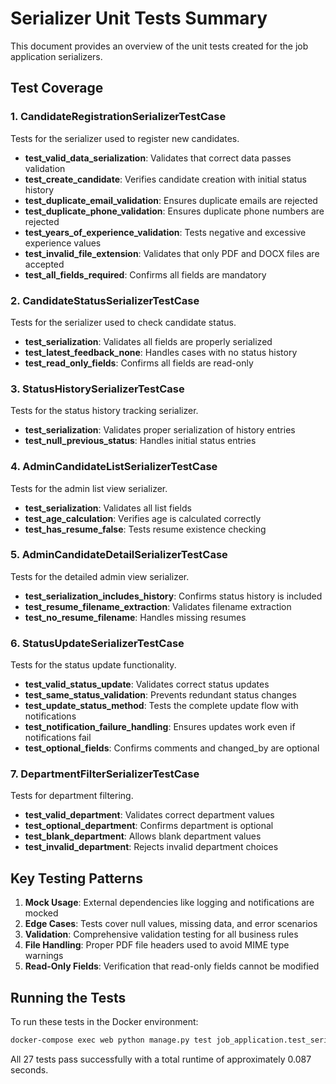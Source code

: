 # Serializer Unit Tests Summary

This document provides an overview of the unit tests created for the job application serializers.

## Test Coverage

### 1. CandidateRegistrationSerializerTestCase
Tests for the serializer used to register new candidates.

- **test_valid_data_serialization**: Validates that correct data passes validation
- **test_create_candidate**: Verifies candidate creation with initial status history
- **test_duplicate_email_validation**: Ensures duplicate emails are rejected
- **test_duplicate_phone_validation**: Ensures duplicate phone numbers are rejected
- **test_years_of_experience_validation**: Tests negative and excessive experience values
- **test_invalid_file_extension**: Validates that only PDF and DOCX files are accepted
- **test_all_fields_required**: Confirms all fields are mandatory

### 2. CandidateStatusSerializerTestCase
Tests for the serializer used to check candidate status.

- **test_serialization**: Validates all fields are properly serialized
- **test_latest_feedback_none**: Handles cases with no status history
- **test_read_only_fields**: Confirms all fields are read-only

### 3. StatusHistorySerializerTestCase
Tests for the status history tracking serializer.

- **test_serialization**: Validates proper serialization of history entries
- **test_null_previous_status**: Handles initial status entries

### 4. AdminCandidateListSerializerTestCase
Tests for the admin list view serializer.

- **test_serialization**: Validates all list fields
- **test_age_calculation**: Verifies age is calculated correctly
- **test_has_resume_false**: Tests resume existence checking

### 5. AdminCandidateDetailSerializerTestCase
Tests for the detailed admin view serializer.

- **test_serialization_includes_history**: Confirms status history is included
- **test_resume_filename_extraction**: Validates filename extraction
- **test_no_resume_filename**: Handles missing resumes

### 6. StatusUpdateSerializerTestCase
Tests for the status update functionality.

- **test_valid_status_update**: Validates correct status updates
- **test_same_status_validation**: Prevents redundant status changes
- **test_update_status_method**: Tests the complete update flow with notifications
- **test_notification_failure_handling**: Ensures updates work even if notifications fail
- **test_optional_fields**: Confirms comments and changed_by are optional

### 7. DepartmentFilterSerializerTestCase
Tests for department filtering.

- **test_valid_department**: Validates correct department values
- **test_optional_department**: Confirms department is optional
- **test_blank_department**: Allows blank department values
- **test_invalid_department**: Rejects invalid department choices

## Key Testing Patterns

1. **Mock Usage**: External dependencies like logging and notifications are mocked
2. **Edge Cases**: Tests cover null values, missing data, and error scenarios
3. **Validation**: Comprehensive validation testing for all business rules
4. **File Handling**: Proper PDF file headers used to avoid MIME type warnings
5. **Read-Only Fields**: Verification that read-only fields cannot be modified

## Running the Tests

To run these tests in the Docker environment:

```bash
docker-compose exec web python manage.py test job_application.test_serializers -v 2
```

All 27 tests pass successfully with a total runtime of approximately 0.087 seconds.